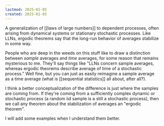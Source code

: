 ```yaml
---
lastmod: 2025-01-05
created: 2025-01-05
---
```


A generalization of [[laws of large numbers]] to dependent processes, often arising from dynamical systems or stationary stochastic processes. Like LLNs, ergodic theorems say that the long-run behavior of averages stabilize in some way. 

People who are deep in the weeds on this stuff like to draw a distinction between _sample_ averages and _time_ averages, for some reason that remains mysterious to me. They'll say things like "LLNs concern sample averages, whereas ergodic theorems describe average of time of a stochastic process." Well fine, but you can just as easily reimagine a sample average as a time average (what is [[sequential statistics]] all about, after all?). 

I think a better conceptualization of the difference is just where the samples are coming from. If they're coming from a sufficiently complex dynamic or stochastic process (a random iid sample is a still a stochastic process), then we call any theorem about the stabilization of averages an "ergodic theorem". 

I will add some examples when I understand them better. 